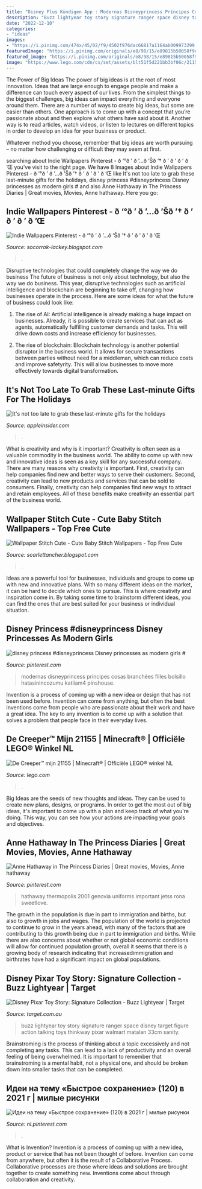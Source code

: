 ```yaml
---
title: "Disney Plus Kündigen App : Modernas Disneyprincess Príncipes Cosas Branchées Filles Bolsillo Hatasinincozumu Katliam4 Pinshouse"
description: "Buzz lightyear toy story signature ranger space disney target figure action talking toys thinkway pixar walmart matalan 33cm sanity"
date: "2022-12-10"
categories:
- "ideas"
images:
- "https://i.pinimg.com/474x/45/02/f9/4502f976dac66817a1164ab009973299.jpg"
featuredImage: "https://i.pinimg.com/originals/e8/98/15/e89815b50058f9eab9251524b20c09e7.jpg"
featured_image: "https://i.pinimg.com/originals/e8/98/15/e89815b50058f9eab9251524b20c09e7.jpg"
image: "https://www.lego.com/cdn/cs/set/assets/blt51f5d221bb3bf06c/21155.jpg?fit=bounds&amp;format=jpg&amp;quality=80&amp;width=1500&amp;height=1500&amp;dpr=1"
---
```



The Power of Big Ideas
The power of big ideas is at the root of most innovation. Ideas that are large enough to engage people and make a difference can touch every aspect of our lives. From the simplest things to the biggest challenges, big ideas can impact everything and everyone around them.
There are a number of ways to create big ideas, but some are easier than others. One approach is to come up with a concept that you’re passionate about and then explore what others have said about it. Another way is to read articles, watch videos, or listen to lectures on different topics in order to develop an idea for your business or product.

Whatever method you choose, remember that big ideas are worth pursuing – no matter how challenging or difficult they may seem at first.

	

		
searching about Indie Wallpapers Pinterest - ð ‘°ð ’ ð ’…ð ’Šð ’† ð ’ ð ’ ð ’ ð ’Œ you've visit to the right page. We have 8 Images about Indie Wallpapers Pinterest - ð ‘°ð ’ ð ’…ð ’Šð ’† ð ’ ð ’ ð ’ ð ’Œ like It&#039;s not too late to grab these last-minute gifts for the holidays, disney princess #disneyprincess Disney princesses as modern girls # and also Anne Hathaway in The Princess Diaries | Great movies, Movies, Anne hathaway. Here you go:
		
    
## Indie Wallpapers Pinterest - ð ‘°ð ’ ð ’…ð ’Šð ’† ð ’ ð ’ ð ’ ð ’Œ

<img loading=lazy src="https://i.pinimg.com/736x/bd/5e/43/bd5e43b35bd03d776e86f2fa9d24c438.jpg" onerror="this.onerror=null;this.src='https://tse1.mm.bing.net/th?id=OIP.WtupiQUZDWjt3ROuBsD7VAHaMj&amp;pid=15.1';" alt="Indie Wallpapers Pinterest - ð ‘°ð ’ ð ’…ð ’Šð ’† ð ’ ð ’ ð ’ ð ’Œ">

_Source: socorrok-lackey.blogspot.com_

>. 

	

Disruptive technologies that could completely change the way we do business
The future of business is not only about technology, but also the way we do business. This year, disruptive technologies such as artificial intelligence and blockchain are beginning to take off, changing how businesses operate in the process. Here are some ideas for what the future of business could look like:
1. The rise of AI: Artificial intelligence is already making a huge impact on businesses. Already, it is possible to create services that can act as agents, automatically fulfilling customer demands and tasks. This will drive down costs and increase efficiency for businesses.

2. The rise of blockchain: Blockchain technology is another potential disruptor in the business world. It allows for secure transactions between parties without need for a middleman, which can reduce costs and improve safetyrity. This will allow businesses to move more effectively towards digital transformation.


    
## It&#039;s Not Too Late To Grab These Last-minute Gifts For The Holidays

<img loading=lazy src="https://photos5.appleinsider.com/gallery/33984-60669-disney-plus-gift-idea-l.jpg" onerror="this.onerror=null;this.src='https://tse2.mm.bing.net/th?id=OIP.O1hiNkgaBLUz8dU-lVJazwHaEG&amp;pid=15.1';" alt="It&#039;s not too late to grab these last-minute gifts for the holidays">

_Source: appleinsider.com_

>. 

	

What is creativity and why is it important?
Creativity is often seen as a valuable commodity in the business world. The ability to come up with new and innovative ideas is seen as a key skill for any successful company. There are many reasons why creativity is important. First, creativity can help companies find new and better ways to serve their customers. Second, creativity can lead to new products and services that can be sold to consumers. Finally, creativity can help companies find new ways to attract and retain employees. All of these benefits make creativity an essential part of the business world.

    
## Wallpaper Stitch Cute - Cute Baby Stitch Wallpapers - Top Free Cute

<img loading=lazy src="https://lh5.googleusercontent.com/proxy/_yEDgN0jfTqnu6eg69UBCLXBEvj2fYENzpPoj0MLO8fJQZMzY4oE_taU9cvQ7N4CxEguftmNYmZ7GthMMhZ4z6BNahUkCWJc6iMC3OTp14v_CdM=w1200-h630-p-k-no-nu" onerror="this.onerror=null;this.src='https://tse3.mm.bing.net/th?id=OIP.WlSLU0_aBa8v8szWUCUMnwHaJV&amp;pid=15.1';" alt="Wallpaper Stitch Cute - Cute Baby Stitch Wallpapers - Top Free Cute">

_Source: scarlettancher.blogspot.com_

>. 

	

Ideas are a powerful tool for businesses, individuals and groups to come up with new and innovative plans. With so many different ideas on the market, it can be hard to decide which ones to pursue. This is where creativity and inspiration come in. By taking some time to brainstorm different ideas, you can find the ones that are best suited for your business or individual situation.

    
## Disney Princess #disneyprincess Disney Princesses As Modern Girls #

<img loading=lazy src="https://i.pinimg.com/736x/e2/11/84/e211844a36177ff099c842c49f0636f6.jpg" onerror="this.onerror=null;this.src='https://tse2.mm.bing.net/th?id=OIP.BRttk5mJF0bXzy-lEDXVfgHaHt&amp;pid=15.1';" alt="disney princess #disneyprincess Disney princesses as modern girls #">

_Source: pinterest.com_

>modernas disneyprincess príncipes cosas branchées filles bolsillo hatasinincozumu katliam4 pinshouse. 

	

Invention is a process of coming up with a new idea or design that has not been used before. Invention can come from anything, but often the best inventions come from people who are passionate about their work and have a great idea. The key to any invention is to come up with a solution that solves a problem that people face in their everyday lives.

    
## De Creeper™ Mijn 21155 | Minecraft® | Officiële LEGO® Winkel NL

<img loading=lazy src="https://www.lego.com/cdn/cs/set/assets/blt51f5d221bb3bf06c/21155.jpg?fit=bounds&amp;format=jpg&amp;quality=80&amp;width=1500&amp;height=1500&amp;dpr=1" onerror="this.onerror=null;this.src='https://tse2.mm.bing.net/th?id=OIP.Htyjtz7XZMSD5o8oFVLI9wHaFj&amp;pid=15.1';" alt="De Creeper™ mijn 21155 | Minecraft® | Officiële LEGO® winkel NL">

_Source: lego.com_

>. 

	

Big Ideas are the seeds of new thoughts and ideas. They can be used to create new plans, designs, or programs. In order to get the most out of big ideas, it's important to come up with a plan and keep track of what you're doing. This way, you can see how your actions are impacting your goals and objectives.

    
## Anne Hathaway In The Princess Diaries | Great Movies, Movies, Anne Hathaway

<img loading=lazy src="https://i.pinimg.com/originals/e8/98/15/e89815b50058f9eab9251524b20c09e7.jpg" onerror="this.onerror=null;this.src='https://tse3.mm.bing.net/th?id=OIP.-Gn_83mClpQZnAS9_SuvSAHaK7&amp;pid=15.1';" alt="Anne Hathaway in The Princess Diaries | Great movies, Movies, Anne hathaway">

_Source: pinterest.com_

>hathaway thermopolis 2001 genovia uniforms important jetss rona sweetlove. 

	

The growth in the population is due in part to immigration and births, but also to growth in jobs and wages.
The population of the world is projected to continue to grow in the years ahead, with many of the factors that are contributing to this growth being due in part to immigration and births. While there are also concerns about whether or not global economic conditions will allow for continued population growth, overall it seems that there is a growing body of research indicating that increasedimmigration and birthrates have had a significant impact on global populations.

    
## Disney Pixar Toy Story: Signature Collection - Buzz Lightyear | Target

<img loading=lazy src="https://www.target.com.au/medias/static_content/product/images/hero/96/90/A1439690.jpg" onerror="this.onerror=null;this.src='https://tse2.mm.bing.net/th?id=OIP.HxH03cDPSmFJWO711Sx9KQAAAA&amp;pid=15.1';" alt="Disney Pixar Toy Story: Signature Collection - Buzz Lightyear | Target">

_Source: target.com.au_

>buzz lightyear toy story signature ranger space disney target figure action talking toys thinkway pixar walmart matalan 33cm sanity. 

	

Brainstroming is the process of thinking about a topic excessively and not completing any tasks. This can lead to a lack of productivity and an overall feeling of being overwhelmed. It is important to remember that brainstroming is a mental habit, not a physical one, and should be broken down into smaller tasks that can be completed.

    
## Идеи на тему «Быстрое сохранение» (120) в 2021 г | милые рисунки

<img loading=lazy src="https://i.pinimg.com/474x/45/02/f9/4502f976dac66817a1164ab009973299.jpg" onerror="this.onerror=null;this.src='https://tse1.mm.bing.net/th?id=OIP.rQAsOYwkVxg9tkSFFN7s8AAAAA&amp;pid=15.1';" alt="Идеи на тему «Быстрое сохранение» (120) в 2021 г | милые рисунки">

_Source: nl.pinterest.com_

>. 

	

What is Invention?
Invention is a process of coming up with a new idea, product or service that has not been thought of before. Invention can come from anywhere, but often it is the result of a Collaborative Process. Collaborative processes are those where ideas and solutions are brought together to create something new. Inventions come about through collaboration and creativity.

